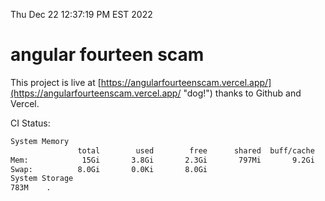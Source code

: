Thu Dec 22 12:37:19 PM EST 2022

# angular fourteen scam


This project is live at [https://angularfourteenscam.vercel.app/](https://angularfourteenscam.vercel.app/ "dog!") thanks to Github and Vercel.

CI Status: 

```bash
System Memory
               total        used        free      shared  buff/cache   available
Mem:            15Gi       3.8Gi       2.3Gi       797Mi       9.2Gi        10Gi
Swap:          8.0Gi       0.0Ki       8.0Gi
System Storage
783M	.
```

